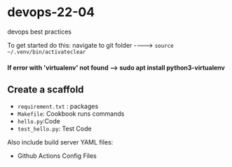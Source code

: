 # devops-22-04
devops best practices


To get started do this:
navigate to git folder ----> 
`source ~/.venv/bin/activateclear`

#### If error with 'virtualenv' not found --> sudo apt install python3-virtualenv
## Create a scaffold

* `requirement.txt` : packages
* `Makefile`: Cookbook runs commands
* `hello.py`:Code
* `test_hello.py`: Test Code

Also include  build server YAML files:

* Github Actions Config Files
